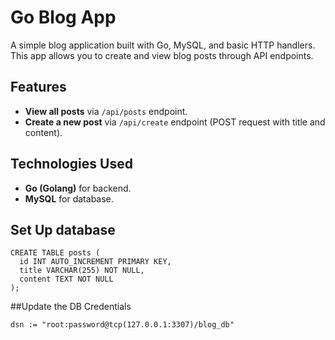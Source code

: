 # Go Blog App

A simple blog application built with Go, MySQL, and basic HTTP handlers. This app allows you to create and view blog posts through API endpoints.

## Features
- **View all posts** via `/api/posts` endpoint.
- **Create a new post** via `/api/create` endpoint (POST request with title and content).

## Technologies Used
- **Go (Golang)** for backend.
- **MySQL** for database.

## Set Up database
```
CREATE TABLE posts (
  id INT AUTO_INCREMENT PRIMARY KEY,
  title VARCHAR(255) NOT NULL,
  content TEXT NOT NULL
);
```

##Update the DB Credentials
```
dsn := "root:password@tcp(127.0.0.1:3307)/blog_db"
```
